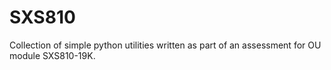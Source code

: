 # SXS810

Collection of simple python utilities written as part of an assessment for OU module SXS810-19K. 

